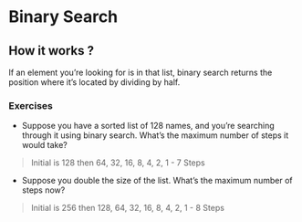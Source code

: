 # Binary Search

## How it works ?

If an element you’re
looking for is in that list, binary search returns the position
where it’s located by dividing by half.

### Exercises

- Suppose you have a sorted list of 128 names, and you’re searching
  through it using binary search. What’s the maximum number of
  steps it would take?

> Initial is 128 then 64, 32, 16, 8, 4, 2, 1 - 7 Steps

- Suppose you double the size of the list. What’s the maximum
  number of steps now?

> Initial is 256 then 128, 64, 32, 16, 8, 4, 2, 1 - 8 Steps
